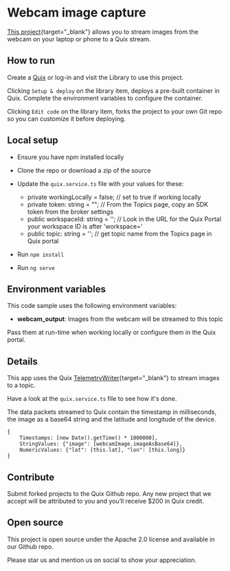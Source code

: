 # Webcam image capture

[This project](https://github.com/quixio/quix-library/tree/main/applications/image-processing/webcam-input){target="_blank"} allows you to stream images from the webcam on your laptop or phone to a Quix stream.

## How to run

Create a [Quix](https://portal.platform.quix.ai/self-sign-up?xlink=github) or log-in and visit the Library to use this project.

Clicking `Setup & deploy` on the library item, deploys a pre-built container in Quix. Complete the environment variables to configure the container.

Clicking `Edit code` on the library item, forks the project to your own Git repo so you can customize it before deploying.

## Local setup

 - Ensure you have npm installed locally

 - Clone the repo or download a zip of the source

 - Update the `quix.service.ts` file with your values for these:

   - private workingLocally = false; // set to true if working locally
   - private token: string = ""; // From the Topics page, copy an SDK token from the broker settings
   - public workspaceId: string = ''; // Look in the URL for the Quix Portal your workspace ID is after 'workspace='
   - public topic: string = ''; // get topic name from the Topics page in Quix portal

 - Run `npm install`
 - Run `ng serve`

## Environment variables

This code sample uses the following environment variables:

- **webcam_output**: Images from the webcam will be streamed to this topic

Pass them at run-time when working locally or configure them in the Quix portal.

## Details

This app uses the Quix [TelemetryWriter](https://docs.quix.io/apis/streaming-writer-api/intro.html){target="_blank"} to stream images to a topic.

Have a look at the `quix.service.ts` file to see how it's done.

The data packets streamed to Quix contain the timestamp in milliseconds, the image as a base64 string and the latitude and longitude of the device.

```
{
    Timestamps: [new Date().getTime() * 1000000],
    StringValues: {"image": [webcamImage.imageAsBase64]},
    NumericValues: {"lat": [this.lat], "lon": [this.long]}
}
```

## Contribute

Submit forked projects to the Quix Github repo. Any new project that we accept will be attributed to you and you’ll receive $200 in Quix credit.

## Open source

This project is open source under the Apache 2.0 license and available in our Github repo.

Please star us and mention us on social to show your appreciation.

